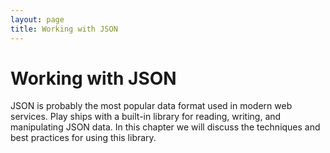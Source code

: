 ```yaml
---
layout: page
title: Working with JSON
---
```


# Working with JSON

JSON is probably the most popular data format used in modern web services. Play ships with a built-in library for reading, writing, and manipulating JSON data. In this chapter we will discuss the techniques and best practices for using this library.
